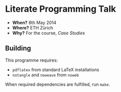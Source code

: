 Literate Programming Talk
=========================

* **When?**	8th May 2014
* **Where?**	ETH Zürich
* **Why?**	For the course, *Case Studies*

Building
--------

This programme requires:

* `pdflatex` from standard LaTeX installations
* `notangle` and `noweave` from `noweb`

When required dependencies are fulfilled, run `make`.
